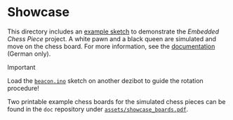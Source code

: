 # Showcase

This directory includes an [example sketch](./embedded_chess_piece/embedded_chess_piece.ino) to demonstrate the *Embedded Chess Piece* project. A white pawn and a black queen are simulated and move on the chess board. For more information, see the [documentation](https://github.com/embedded-chess/doc/releases) (German only).

> [!IMPORTANT]
> Load the [`beacon.ino`](../beacon/beacon.ino) sketch on another dezibot to guide the rotation procedure!

Two printable example chess boards for the simulated chess pieces can be found in the `doc` repository under [`assets/showcase_boards.pdf`](https://raw.githubusercontent.com/embedded-chess/doc/refs/heads/main/assets/showcase_boards.pdf).
